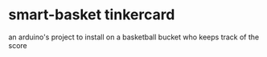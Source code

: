 # smart-basket tinkercard
an arduino's project to install on a basketball bucket who keeps track of the score

